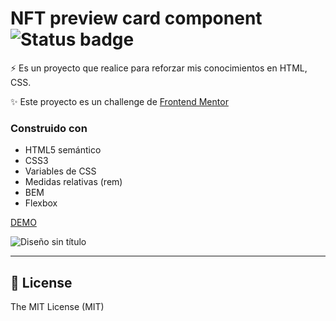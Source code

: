 # NFT preview card component ![Status badge](https://img.shields.io/badge/status-Finished-green)

⚡️ Es un proyecto que realice para reforzar mis conocimientos en HTML, CSS.

✨ Este proyecto es un challenge de [Frontend Mentor](https://www.frontendmentor.io/challenges/nft-preview-card-component-SbdUL_w0U)

### Construido con

- HTML5 semántico
- CSS3
- Variables de CSS
- Medidas relativas (rem)
- BEM
- Flexbox

[DEMO](https://nft-preview-card-component-main-gamma.vercel.app/)

![Diseño sin título](https://user-images.githubusercontent.com/58489695/172680245-c086fd3c-6a1b-4637-af9b-32fdcaa300d9.png)

---

## 🧾 License

The MIT License (MIT)
